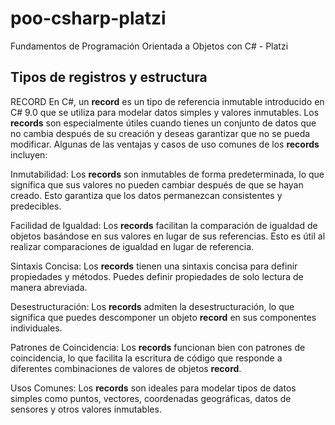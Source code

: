 # poo-csharp-platzi
Fundamentos de Programación Orientada a Objetos con C# - Platzi

## Tipos de registros y estructura
RECORD En C#, un **record** es un tipo de referencia inmutable introducido en C# 9.0 que se utiliza para modelar datos simples y valores inmutables. Los **records** son especialmente útiles cuando tienes un conjunto de datos que no cambia después de su creación y deseas garantizar que no se pueda modificar. Algunas de las ventajas y casos de uso comunes de los **records** incluyen:

Inmutabilidad: Los **records** son inmutables de forma predeterminada, lo que significa que sus valores no pueden cambiar después de que se hayan creado. Esto garantiza que los datos permanezcan consistentes y predecibles.

Facilidad de Igualdad: Los **records** facilitan la comparación de igualdad de objetos basándose en sus valores en lugar de sus referencias. Esto es útil al realizar comparaciones de igualdad en lugar de referencia.

Sintaxis Concisa: Los **records** tienen una sintaxis concisa para definir propiedades y métodos. Puedes definir propiedades de solo lectura de manera abreviada.

Desestructuración: Los **records** admiten la desestructuración, lo que significa que puedes descomponer un objeto **record** en sus componentes individuales.

Patrones de Coincidencia: Los **records** funcionan bien con patrones de coincidencia, lo que facilita la escritura de código que responde a diferentes combinaciones de valores de objetos **record**.

Usos Comunes: Los **records** son ideales para modelar tipos de datos simples como puntos, vectores, coordenadas geográficas, datos de sensores y otros valores inmutables.
